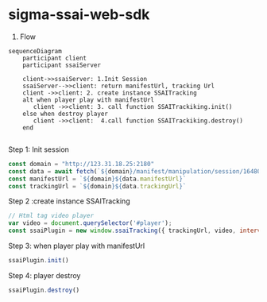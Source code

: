 # sigma-ssai-web-sdk

1. Flow

```mermaid
sequenceDiagram
    participant client
    participant ssaiServer 
   
    client->>ssaiServer: 1.Init Session
    ssaiServer-->>client: return manifestUrl, tracking Url 
    client ->>client: 2. create instance SSAITracking 
    alt when player play with manifestUrl 
       client ->>client: 3. call function SSAITrackiking.init()
    else when destroy player
       client ->>client:  4.call function SSAITrackiking.destroy()
    end
    

```

Step 1: Init session

```jsx
const domain = "http://123.31.18.25:2180"
const data = await fetch(`${domain}/manifest/manipulation/session/16480acd-b4a1-4629-abf0-586689c01c5f/origin04/scte35-av4s-clear/master.m3u8`).then(res=>res.json())
const manifestUrl = `${domain}${data.manifestUrl}`
const trackingUrl = `${domain}${data.trackingUrl}`
```

Step 2 :create instance SSAITracking 

```jsx
// Html tag video player
var video = document.querySelector('#player');
const ssaiPlugin = new window.ssaiTracking({ trackingUrl, video, intervalTracking: 1000 })
```

Step 3: when player play with manifestUrl 

```jsx
ssaiPlugin.init()
```

Step 4: player destroy

```jsx
ssaiPlugin.destroy()
```